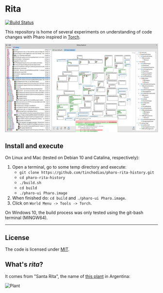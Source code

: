 # Rita

[![Build Status](https://travis-ci.org/tinchodias/pharo-rita-history.png)](http://travis-ci.org/tinchodias/pharo-rita-history)

This repository is home of several experiments on understanding of code changes with Pharo inspired in [Torch](http://rmod.inria.fr/archives/papers/Uqui10a-Torch-WCRE10.pdf).

![Screenshot](small.png)

## Install and execute

On Linux and Mac (tested on Debian 10 and Catalina, respectively):

1. Open a terminal, go to some temp directory and execute:
   * `git clone https://github.com/tinchodias/pharo-rita-history.git`
   * `cd pharo-rita-history`
   * `./build.sh`
   * `cd build`
   * `./pharo-ui Pharo.image`
2. When finished do: `cd build` and `./pharo-ui Pharo.image`.
3. Click on `World Menu -> Tools -> Torch`.

On Windows 10, the build process was only tested using the git-bash terminal (MINGW64).

---

## License
The code is licensed under [MIT](LICENSE).

## What's *rita*?

It comes from "Santa Rita", the name of [this plant](https://es.wikipedia.org/wiki/Bougainvillea) in Argentina:

![Plant](https://live.staticflickr.com/115/309565575_0945045e03_m_d.jpg)
